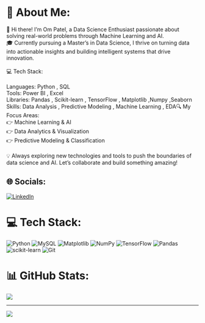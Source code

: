 # 💫 About Me:
👋 Hi there! I’m Om Patel, a Data Science Enthusiast passionate about solving real-world problems through Machine Learning and AI.<br>🎓 Currently pursuing a Master’s in Data Science, I thrive on turning data into actionable insights and building intelligent systems that drive innovation.<br><br>💻 Tech Stack:<br><br>Languages: Python , SQL <br>Tools: Power BI , Excel <br>Libraries: Pandas , Scikit-learn , TensorFlow , Matplotlib ,Numpy ,Seaborn<br>Skills: Data Analysis , Predictive Modeling , Machine Learning , EDA🔍 My Focus Areas:<br>👉 Machine Learning & AI<br>👉 Data Analytics & Visualization<br>👉 Predictive Modeling & Classification<br><br>💡 Always exploring new technologies and tools to push the boundaries of data science and AI. Let’s collaborate and build something amazing!


## 🌐 Socials:
[![LinkedIn](https://img.shields.io/badge/LinkedIn-%230077B5.svg?logo=linkedin&logoColor=white)](https://linkedin.com/in/om-patel-tech) 

# 💻 Tech Stack:
![Python](https://img.shields.io/badge/python-3670A0?style=for-the-badge&logo=python&logoColor=ffdd54) ![MySQL](https://img.shields.io/badge/mysql-4479A1.svg?style=for-the-badge&logo=mysql&logoColor=white) ![Matplotlib](https://img.shields.io/badge/Matplotlib-%23ffffff.svg?style=for-the-badge&logo=Matplotlib&logoColor=black) ![NumPy](https://img.shields.io/badge/numpy-%23013243.svg?style=for-the-badge&logo=numpy&logoColor=white) ![TensorFlow](https://img.shields.io/badge/TensorFlow-%23FF6F00.svg?style=for-the-badge&logo=TensorFlow&logoColor=white) ![Pandas](https://img.shields.io/badge/pandas-%23150458.svg?style=for-the-badge&logo=pandas&logoColor=white) ![scikit-learn](https://img.shields.io/badge/scikit--learn-%23F7931E.svg?style=for-the-badge&logo=scikit-learn&logoColor=white) ![Git](https://img.shields.io/badge/git-%23F05033.svg?style=for-the-badge&logo=git&logoColor=white)
# 📊 GitHub Stats:
![](https://github-readme-stats.vercel.app/api?username=OmPatel01&theme=default&hide_border=false&include_all_commits=true&count_private=false)<br/>
<!-- ![](https://github-readme-streak-stats.herokuapp.com/?user=OmPatel01&theme=default&hide_border=false)<br/> -->
<!-- ![](https://github-readme-stats.vercel.app/api/top-langs/?username=OmPatel01&theme=default&hide_border=false&include_all_commits=true&count_private=false&layout=compact) -->

---
[![](https://visitcount.itsvg.in/api?id=OmPatel01&icon=5&color=0)](https://visitcount.itsvg.in)

<!-- Proudly created with GPRM ( https://gprm.itsvg.in ) -->
